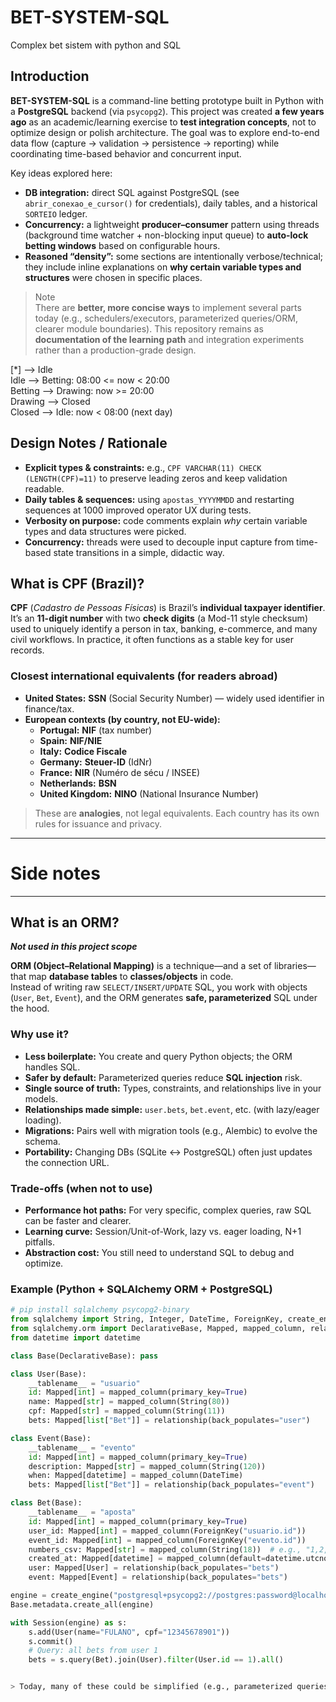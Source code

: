 # BET-SYSTEM-SQL
Complex bet sistem with python and SQL

## Introduction

**BET-SYSTEM-SQL** is a command-line betting prototype built in Python with a **PostgreSQL** backend (via `psycopg2`). This project was created **a few years ago** as an academic/learning exercise to **test integration concepts**, not to optimize design or polish architecture. The goal was to explore end-to-end data flow (capture -> validation -> persistence -> reporting) while coordinating time-based behavior and concurrent input.

Key ideas explored here:
- **DB integration:** direct SQL against PostgreSQL (see `abrir_conexao_e_cursor()` for credentials), daily tables, and a historical `SORTEIO` ledger.
- **Concurrency:** a lightweight **producer–consumer** pattern using threads (background time watcher + non-blocking input queue) to **auto-lock betting windows** based on configurable hours.
- **Reasoned “density”:** some sections are intentionally verbose/technical; they include inline explanations on **why certain variable types and structures** were chosen in specific places.

> Note  
> There are **better, more concise ways** to implement several parts today (e.g., schedulers/executors, parameterized queries/ORM, clearer module boundaries). This repository remains as **documentation of the learning path** and integration experiments rather than a production-grade design.


[*] --> Idle \
Idle --> Betting: 08:00 <= now < 20:00 \
Betting --> Drawing: now >= 20:00 \
Drawing --> Closed \
Closed --> Idle: now < 08:00 (next day)

## Design Notes / Rationale

- **Explicit types & constraints:** e.g., `CPF VARCHAR(11) CHECK (LENGTH(CPF)=11)` to preserve leading zeros and keep validation readable.
- **Daily tables & sequences:** using `apostas_YYYYMMDD` and restarting sequences at 1000 improved operator UX during tests.
- **Verbosity on purpose:** code comments explain *why* certain variable types and data structures were picked.
- **Concurrency:** threads were used to decouple input capture from time-based state transitions in a simple, didactic way.


## What is CPF (Brazil)?

**CPF** (_Cadastro de Pessoas Físicas_) is Brazil’s **individual taxpayer identifier**.  
It’s an **11-digit number** with two **check digits** (a Mod-11 style checksum) used to uniquely identify a person in tax, banking, e-commerce, and many civil workflows. In practice, it often functions as a stable key for user records.

### Closest international equivalents (for readers abroad)

- **United States:** **SSN** (Social Security Number) — widely used identifier in finance/tax.
- **European contexts (by country, not EU-wide):**  
  - **Portugal:** **NIF** (tax number)  
  - **Spain:** **NIF/NIE**  
  - **Italy:** **Codice Fiscale**  
  - **Germany:** **Steuer-ID** (IdNr)  
  - **France:** **NIR** (Numéro de sécu / INSEE)  
  - **Netherlands:** **BSN**  
  - **United Kingdom:** **NINO** (National Insurance Number)

> These are **analogies**, not legal equivalents. Each country has its own rules for issuance and privacy.


---

# Side notes
---

## What is an ORM? 

***Not used in this project scope***

**ORM (Object–Relational Mapping)** is a technique—and a set of libraries—that map **database tables** to **classes/objects** in code.  
Instead of writing raw `SELECT/INSERT/UPDATE` SQL, you work with objects (`User`, `Bet`, `Event`), and the ORM generates **safe, parameterized** SQL under the hood.

### Why use it?
- **Less boilerplate:** You create and query Python objects; the ORM handles SQL.
- **Safer by default:** Parameterized queries reduce **SQL injection** risk.
- **Single source of truth:** Types, constraints, and relationships live in your models.
- **Relationships made simple:** `user.bets`, `bet.event`, etc. (with lazy/eager loading).
- **Migrations:** Pairs well with migration tools (e.g., Alembic) to evolve the schema.
- **Portability:** Changing DBs (SQLite ↔ PostgreSQL) often just updates the connection URL.

### Trade-offs (when not to use)
- **Performance hot paths:** For very specific, complex queries, raw SQL can be faster and clearer.
- **Learning curve:** Session/Unit-of-Work, lazy vs. eager loading, N+1 pitfalls.
- **Abstraction cost:** You still need to understand SQL to debug and optimize.

### Example (Python + SQLAlchemy ORM + PostgreSQL)

```python
# pip install sqlalchemy psycopg2-binary
from sqlalchemy import String, Integer, DateTime, ForeignKey, create_engine
from sqlalchemy.orm import DeclarativeBase, Mapped, mapped_column, relationship, Session
from datetime import datetime

class Base(DeclarativeBase): pass

class User(Base):
    __tablename__ = "usuario"
    id: Mapped[int] = mapped_column(primary_key=True)
    name: Mapped[str] = mapped_column(String(80))
    cpf: Mapped[str] = mapped_column(String(11))
    bets: Mapped[list["Bet"]] = relationship(back_populates="user")

class Event(Base):
    __tablename__ = "evento"
    id: Mapped[int] = mapped_column(primary_key=True)
    description: Mapped[str] = mapped_column(String(120))
    when: Mapped[datetime] = mapped_column(DateTime)
    bets: Mapped[list["Bet"]] = relationship(back_populates="event")

class Bet(Base):
    __tablename__ = "aposta"
    id: Mapped[int] = mapped_column(primary_key=True)
    user_id: Mapped[int] = mapped_column(ForeignKey("usuario.id"))
    event_id: Mapped[int] = mapped_column(ForeignKey("evento.id"))
    numbers_csv: Mapped[str] = mapped_column(String(18))  # e.g., "1,2,3,4,5"
    created_at: Mapped[datetime] = mapped_column(default=datetime.utcnow)
    user: Mapped[User] = relationship(back_populates="bets")
    event: Mapped[Event] = relationship(back_populates="bets")

engine = create_engine("postgresql+psycopg2://postgres:password@localhost:5432/mydb")
Base.metadata.create_all(engine)

with Session(engine) as s:
    s.add(User(name="FULANO", cpf="12345678901"))
    s.commit()
    # Query: all bets from user 1
    bets = s.query(Bet).join(User).filter(User.id == 1).all()


> Today, many of these could be simplified (e.g., parameterized queries, one `aposta` table with `DATE`, schedulers/executors), but they remain here to document integration experiments.
